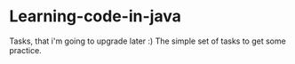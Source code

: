 # Learning-code-in-java
Tasks, that i'm going to upgrade later :)
The simple set of tasks to get some practice.
